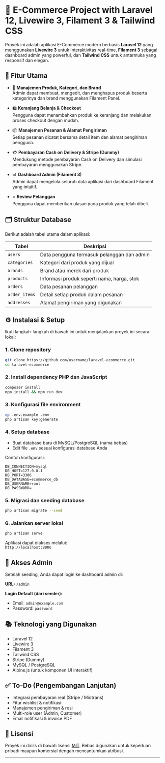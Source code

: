 # 🛒 E-Commerce Project with Laravel 12, Livewire 3, Filament 3 & Tailwind CSS

Proyek ini adalah aplikasi E-Commerce modern berbasis **Laravel 12** yang menggunakan **Livewire 3** untuk interaktivitas real-time, **Filament 3** sebagai dashboard admin yang powerful, dan **Tailwind CSS** untuk antarmuka yang responsif dan elegan.

## 🚀 Fitur Utama

- 🔧 **Manajemen Produk, Kategori, dan Brand**  
  Admin dapat membuat, mengedit, dan menghapus produk beserta kategorinya dan brand menggunakan Filament Panel.

- 🛍️ **Keranjang Belanja & Checkout**  
  Pengguna dapat menambahkan produk ke keranjang dan melakukan proses checkout dengan mudah.

- 📦 **Manajemen Pesanan & Alamat Pengiriman**  
  Setiap pesanan dicatat bersama detail item dan alamat pengiriman pengguna.

- 💳 **Pembayaran Cash on Delivery & Stripe (Dummy)**  
  Mendukung metode pembayaran Cash on Delivery dan simulasi pembayaran menggunakan Stripe.

- 📊 **Dashboard Admin (Filament 3)**  
  Admin dapat mengelola seluruh data aplikasi dari dashboard Filament yang intuitif.

- ⭐ **Review Pelanggan**  
  Pengguna dapat memberikan ulasan pada produk yang telah dibeli.

## 🗂️ Struktur Database

Berikut adalah tabel utama dalam aplikasi:

| Tabel         | Deskripsi                                 |
|---------------|--------------------------------------------|
| `users`       | Data pengguna termasuk pelanggan dan admin |
| `categories`  | Kategori dari produk yang dijual           |
| `brands`      | Brand atau merek dari produk               |
| `products`    | Informasi produk seperti nama, harga, stok |
| `orders`      | Data pesanan pelanggan                     |
| `order_items` | Detail setiap produk dalam pesanan         |
| `addresses`   | Alamat pengiriman yang digunakan           |

## ⚙️ Instalasi & Setup

Ikuti langkah-langkah di bawah ini untuk menjalankan proyek ini secara lokal:

### 1. Clone repository
```bash
git clone https://github.com/username/laravel-ecommerce.git
cd laravel-ecommerce
```

### 2. Install dependency PHP dan JavaScript
```bash
composer install
npm install && npm run dev
```

### 3. Konfigurasi file environment
```bash
cp .env.example .env
php artisan key:generate
```

### 4. Setup database
- Buat database baru di MySQL/PostgreSQL (nama bebas)
- Edit file `.env` sesuai konfigurasi database Anda

Contoh konfigurasi:
```
DB_CONNECTION=mysql
DB_HOST=127.0.0.1
DB_PORT=3306
DB_DATABASE=ecommerce_db
DB_USERNAME=root
DB_PASSWORD=
```

### 5. Migrasi dan seeding database
```bash
php artisan migrate --seed
```

### 6. Jalankan server lokal
```bash
php artisan serve
```

Aplikasi dapat diakses melalui:  
`http://localhost:8000`

## 🔐 Akses Admin

Setelah seeding, Anda dapat login ke dashboard admin di:

**URL:** `/admin`

**Login Default (dari seeder):**
- Email: `admin@example.com`
- Password: `password`

## 📚 Teknologi yang Digunakan

- Laravel 12
- Livewire 3
- Filament 3
- Tailwind CSS
- Stripe (Dummy)
- MySQL / PostgreSQL
- Alpine.js (untuk komponen UI interaktif)

## ✅ To-Do (Pengembangan Lanjutan)

- Integrasi pembayaran real (Stripe / Midtrans)
- Fitur wishlist & notifikasi
- Manajemen pengiriman & resi
- Multi-role user (Admin, Customer)
- Email notifikasi & invoice PDF

## 📄 Lisensi

Proyek ini dirilis di bawah lisensi [MIT](LICENSE). Bebas digunakan untuk keperluan pribadi maupun komersial dengan mencantumkan atribusi.

---
